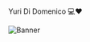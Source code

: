 
Yuri Di Domenico 💻❤

<picture>
 <source media="(prefers-color-scheme: dark)" srcset="https://static.vecteezy.com/system/resources/thumbnails/001/226/221/small/abstract-orange-polygonal-banner.jpg">
 <source media="(prefers-color-scheme: light)" srcset="https://static.vecteezy.com/system/resources/thumbnails/001/226/221/small/abstract-orange-polygonal-banner.jpg">
 <img alt="Banner" src="https://static.vecteezy.com/system/resources/thumbnails/001/226/221/small/abstract-orange-polygonal-banner.jpg">
</picture>
